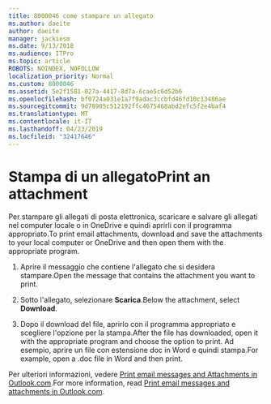 ```yaml
---
title: 8000046 come stampare un allegato
ms.author: daeite
author: daeite
manager: jackiesm
ms.date: 9/13/2018
ms.audience: ITPro
ms.topic: article
ROBOTS: NOINDEX, NOFOLLOW
localization_priority: Normal
ms.custom: 8000046
ms.assetid: 5e2f1581-027a-4417-8d7a-6cae5c6d52b6
ms.openlocfilehash: bf0724a031e1a7f9adac3ccbfd46fd10c13486ae
ms.sourcegitcommit: 9d78905c512192ffc4675468abd2efc5f2e4baf4
ms.translationtype: MT
ms.contentlocale: it-IT
ms.lasthandoff: 04/23/2019
ms.locfileid: "32417646"
---
```

# <a name="print-an-attachment"></a><span data-ttu-id="20048-102">Stampa di un allegato</span><span class="sxs-lookup"><span data-stu-id="20048-102">Print an attachment</span></span>

<span data-ttu-id="20048-103">Per stampare gli allegati di posta elettronica, scaricare e salvare gli allegati nel computer locale o in OneDrive e quindi aprirli con il programma appropriato.</span><span class="sxs-lookup"><span data-stu-id="20048-103">To print email attachments, download and save the attachments to your local computer or OneDrive and then open them with the appropriate program.</span></span>
  
1. <span data-ttu-id="20048-104">Aprire il messaggio che contiene l'allegato che si desidera stampare.</span><span class="sxs-lookup"><span data-stu-id="20048-104">Open the message that contains the attachment you want to print.</span></span>
    
2. <span data-ttu-id="20048-105">Sotto l'allegato, selezionare **Scarica**.</span><span class="sxs-lookup"><span data-stu-id="20048-105">Below the attachment, select **Download**.</span></span> 
    
3. <span data-ttu-id="20048-106">Dopo il download del file, aprirlo con il programma appropriato e scegliere l'opzione per la stampa.</span><span class="sxs-lookup"><span data-stu-id="20048-106">After the file has downloaded, open it with the appropriate program and choose the option to print.</span></span> <span data-ttu-id="20048-107">Ad esempio, aprire un file con estensione doc in Word e quindi stampa.</span><span class="sxs-lookup"><span data-stu-id="20048-107">For example, open a .doc file in Word and then print.</span></span>
    
<span data-ttu-id="20048-108">Per ulteriori informazioni, vedere [Print email messages and Attachments in Outlook.com](https://go.microsoft.com/fwlink/?linkid=2021110&amp;clcid=0x409).</span><span class="sxs-lookup"><span data-stu-id="20048-108">For more information, read [Print email messages and attachments in Outlook.com](https://go.microsoft.com/fwlink/?linkid=2021110&amp;clcid=0x409).</span></span>
  

